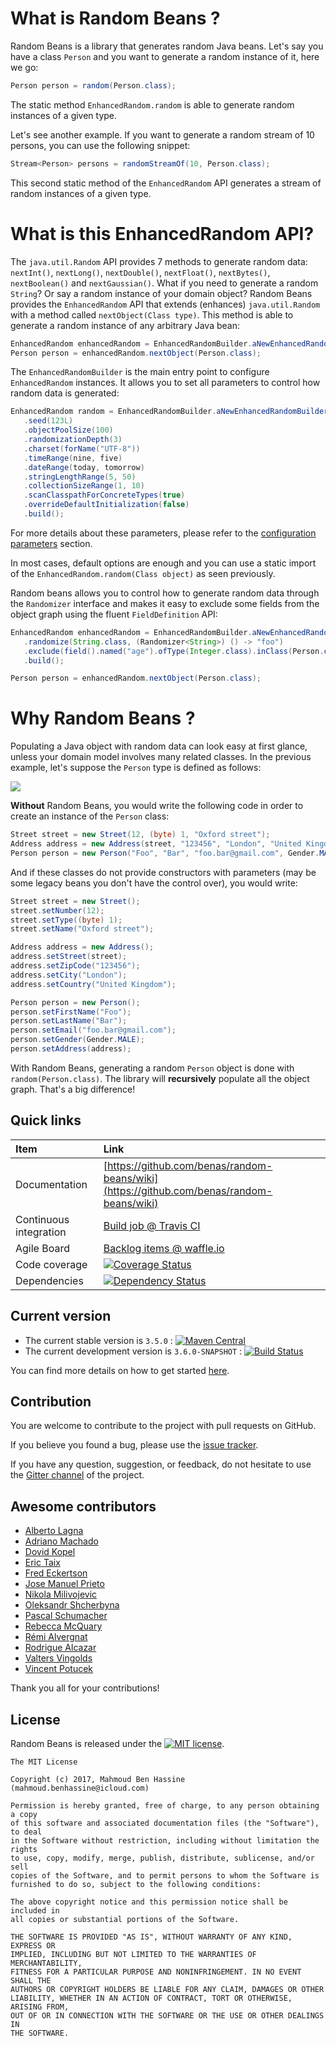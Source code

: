 # What is Random Beans ?

Random Beans is a library that generates random Java beans. Let's say you have a class `Person` and you want to generate a random instance of it, here we go:

```java
Person person = random(Person.class);
```

The static method `EnhancedRandom.random` is able to generate random instances of a given type.

Let's see another example. If you want to generate a random stream of 10 persons, you can use the following snippet:

```java
Stream<Person> persons = randomStreamOf(10, Person.class);
```

This second static method of the `EnhancedRandom` API generates a stream of random instances of a given type.

# What is this EnhancedRandom API?

The `java.util.Random` API provides 7 methods to generate random data: `nextInt()`, `nextLong()`, `nextDouble()`, `nextFloat()`, `nextBytes()`, `nextBoolean()` and `nextGaussian()`.
What if you need to generate a random `String`? Or say a random instance of your domain object?
Random Beans provides the `EnhancedRandom` API that extends (enhances) `java.util.Random` with a method called `nextObject(Class type)`.
This method is able to generate a random instance of any arbitrary Java bean:

```java
EnhancedRandom enhancedRandom = EnhancedRandomBuilder.aNewEnhancedRandom();
Person person = enhancedRandom.nextObject(Person.class);
```

The `EnhancedRandomBuilder` is the main entry point to configure `EnhancedRandom` instances. It allows you to set all
parameters to control how random data is generated:

```java
EnhancedRandom random = EnhancedRandomBuilder.aNewEnhancedRandomBuilder()
   .seed(123L)
   .objectPoolSize(100)
   .randomizationDepth(3)
   .charset(forName("UTF-8"))
   .timeRange(nine, five)
   .dateRange(today, tomorrow)
   .stringLengthRange(5, 50)
   .collectionSizeRange(1, 10)
   .scanClasspathForConcreteTypes(true)
   .overrideDefaultInitialization(false)
   .build();
```

For more details about these parameters, please refer to the [configuration parameters](https://github.com/benas/random-beans/wiki/Randomization-parameters) section.

In most cases, default options are enough and you can use a static import of the `EnhancedRandom.random(Class object)` as seen previously.

Random beans allows you to control how to generate random data through the `Randomizer` interface
 and makes it easy to exclude some fields from the object graph using the fluent `FieldDefinition` API:

```java
EnhancedRandom enhancedRandom = EnhancedRandomBuilder.aNewEnhancedRandomBuilder()
   .randomize(String.class, (Randomizer<String>) () -> "foo")
   .exclude(field().named("age").ofType(Integer.class).inClass(Person.class).get())
   .build();

Person person = enhancedRandom.nextObject(Person.class);
```

# Why Random Beans ?

Populating a Java object with random data can look easy at first glance, unless your domain model involves many related classes.
In the previous example, let's suppose the `Person` type is defined as follows:

![](https://github.com/benas/random-beans/raw/master/site/person.png)

**Without** Random Beans, you would write the following code in order to create an instance of the `Person` class:

```java
Street street = new Street(12, (byte) 1, "Oxford street");
Address address = new Address(street, "123456", "London", "United Kingdom");
Person person = new Person("Foo", "Bar", "foo.bar@gmail.com", Gender.MALE, address);
```

And if these classes do not provide constructors with parameters (may be some legacy beans you don't have the control over), you would write:

```java
Street street = new Street();
street.setNumber(12);
street.setType((byte) 1);
street.setName("Oxford street");

Address address = new Address();
address.setStreet(street);
address.setZipCode("123456");
address.setCity("London");
address.setCountry("United Kingdom");

Person person = new Person();
person.setFirstName("Foo");
person.setLastName("Bar");
person.setEmail("foo.bar@gmail.com");
person.setGender(Gender.MALE);
person.setAddress(address);
```

With Random Beans, generating a random `Person` object is done with `random(Person.class)`. The library will **recursively** populate
all the object graph. That's a big difference!

## Quick links

|Item                  |Link                                                                                      |
|:---------------------|:-----------------------------------------------------------------------------------------|
|Documentation         | [https://github.com/benas/random-beans/wiki](https://github.com/benas/random-beans/wiki) |
|Continuous integration| [Build job @ Travis CI](https://travis-ci.org/benas/random-beans)                        |
|Agile Board           | [Backlog items @ waffle.io](https://waffle.io/benas/random-beans)                        |
|Code coverage         | [![Coverage Status](https://coveralls.io/repos/benas/random-beans/badge.svg?branch=master&service=github)](https://coveralls.io/github/benas/random-beans?branch=master) |
|Dependencies          | [![Dependency Status](https://www.versioneye.com/user/projects/56c6d7fa19f173000c237adc/badge.svg?style=flat)](https://www.versioneye.com/user/projects/56c6d7fa19f173000c237adc) |

## Current version

* The current stable version is `3.5.0` : [![Maven Central](https://maven-badges.herokuapp.com/maven-central/io.github.benas/random-beans/badge.svg?style=flat)](http://search.maven.org/#artifactdetails|io.github.benas|random-beans|3.5.0|)
* The current development version is `3.6.0-SNAPSHOT` : [![Build Status](https://travis-ci.org/benas/random-beans.svg?branch=master)](https://travis-ci.org/benas/random-beans)

You can find more details on how to get started [here](https://github.com/benas/random-beans/wiki/Getting-Started).

## Contribution

You are welcome to contribute to the project with pull requests on GitHub.

If you believe you found a bug, please use the [issue tracker](https://github.com/benas/random-beans/issues).

If you have any question, suggestion, or feedback, do not hesitate to use the [Gitter channel](https://gitter.im/benas/random-beans) of the project.

## Awesome contributors

* [Alberto Lagna](https://github.com/alagna)
* [Adriano Machado](https://github.com/ammachado)
* [Dovid Kopel](https://github.com/dovidkopel)
* [Eric Taix](https://github.com/eric-taix)
* [Fred Eckertson](https://github.com/feckertson)
* [Jose Manuel Prieto](https://github.com/prietopa)
* [Nikola Milivojevic](https://github.com/dziga)
* [Oleksandr Shcherbyna](https://github.com/sansherbina)
* [Pascal Schumacher](https://github.com/PascalSchumacher)
* [Rebecca McQuary](https://github.com/rmcquary)
* [Rémi Alvergnat](http://www.pragmasphere.com)
* [Rodrigue Alcazar](https://github.com/rodriguealcazar)
* [Valters Vingolds](https://github.com/valters)
* [Vincent Potucek](https://github.com/punkratz312)

Thank you all for your contributions!

## License

Random Beans is released under the [![MIT license](http://img.shields.io/badge/license-MIT-brightgreen.svg?style=flat)](http://opensource.org/licenses/MIT).

```
The MIT License

Copyright (c) 2017, Mahmoud Ben Hassine (mahmoud.benhassine@icloud.com)

Permission is hereby granted, free of charge, to any person obtaining a copy
of this software and associated documentation files (the "Software"), to deal
in the Software without restriction, including without limitation the rights
to use, copy, modify, merge, publish, distribute, sublicense, and/or sell
copies of the Software, and to permit persons to whom the Software is
furnished to do so, subject to the following conditions:

The above copyright notice and this permission notice shall be included in
all copies or substantial portions of the Software.

THE SOFTWARE IS PROVIDED "AS IS", WITHOUT WARRANTY OF ANY KIND, EXPRESS OR
IMPLIED, INCLUDING BUT NOT LIMITED TO THE WARRANTIES OF MERCHANTABILITY,
FITNESS FOR A PARTICULAR PURPOSE AND NONINFRINGEMENT. IN NO EVENT SHALL THE
AUTHORS OR COPYRIGHT HOLDERS BE LIABLE FOR ANY CLAIM, DAMAGES OR OTHER
LIABILITY, WHETHER IN AN ACTION OF CONTRACT, TORT OR OTHERWISE, ARISING FROM,
OUT OF OR IN CONNECTION WITH THE SOFTWARE OR THE USE OR OTHER DEALINGS IN
THE SOFTWARE.
```
